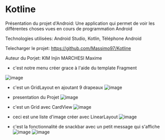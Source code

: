 # Kotline

Présentation du projet d'Android:
Une application qui permet de voir les différentes choses vues en cours de programmation Android


Technologies utilisées:
Android Studio, Kotlin, Téléphone Android

Telecharger le projet:
https://github.com/Massimo97/Kotline

Auteur du Porjet:
KIM Injin
MARCHESI Maxime

- c'est notre menu créer grace à l'aide du template Fragment

![image](https://user-images.githubusercontent.com/85158683/164440030-6814b91d-5444-4dd8-8543-1bc780971e5e.png)

- c'est un GridLayout en ajoutant 9 drapeaux
![image](https://user-images.githubusercontent.com/85158683/164440373-03209911-fdc5-42bc-b37c-45abcbd2252c.png)

- presentation du Projet
![image](https://user-images.githubusercontent.com/85158683/164440571-0083364a-fb45-42f8-b9e7-993c0a7de2fe.png)

- c'est un Grid avec CardView 
![image](https://user-images.githubusercontent.com/85158683/164440653-059d725c-42db-4673-b149-e7509ec018d2.png)

- ceci est une liste d'image créer avec LinearLayout
![image](https://user-images.githubusercontent.com/85158683/164440828-222979bb-874a-475e-8ee8-ae3ca73554fb.png)

- c'est la fonctionnalité de snackbar avec un petit message qui s'affiche
![image](https://user-images.githubusercontent.com/85158683/164441076-a14b165d-cb9e-48af-a873-7ba5aa3fdb66.png)
![image](https://user-images.githubusercontent.com/85158683/164441119-f31879d6-c94c-4b25-b59c-47753fc3be72.png)
























